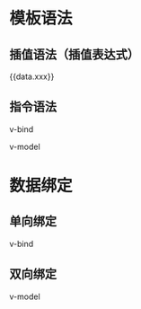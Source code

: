 # 模板语法

## 插值语法（插值表达式）

{{data.xxx}}

## 指令语法

v-bind

v-model

# 数据绑定

## 单向绑定

v-bind

## 双向绑定

v-model



# 